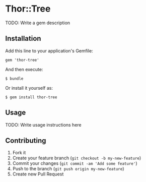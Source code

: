 # Thor::Tree

TODO: Write a gem description

## Installation

Add this line to your application's Gemfile:

    gem 'thor-tree'

And then execute:

    $ bundle

Or install it yourself as:

    $ gem install thor-tree

## Usage

TODO: Write usage instructions here

## Contributing

1. Fork it
2. Create your feature branch (`git checkout -b my-new-feature`)
3. Commit your changes (`git commit -am 'Add some feature'`)
4. Push to the branch (`git push origin my-new-feature`)
5. Create new Pull Request

